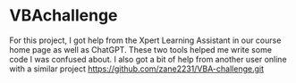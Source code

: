 # VBAchallenge
For this project, I got help from the Xpert Learning Assistant in our course home page as well as ChatGPT. These two tools helped me write some code I was confused about. 
I also got a bit of help from another user online with a similar project https://github.com/zane2231/VBA-challenge.git
